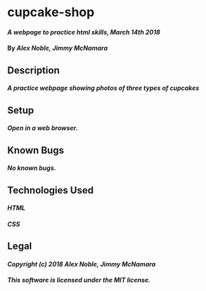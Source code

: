 # cupcake-shop

#### _A webpage to practice html skills, March 14th 2018_

#### By _**Alex Noble, Jimmy McNamara**_

## Description

#### _A practice webpage showing photos of three types of cupcakes_

## Setup

#### _Open in a web browser._

## Known Bugs

#### _No known bugs._

## Technologies Used

#### _HTML_
#### _CSS_

## Legal

#### _Copyright (c) 2018 Alex Noble, Jimmy McNamara_

#### _This software is licensed under the MIT license._
